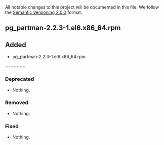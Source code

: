 All notable changes to this project will be documented in this file.
We follow the [Semantic Versioning 2.0.0](http://semver.org/) format.

## pg_partman-2.2.3-1.el6.x86_64.rpm

## Added
- pg_partman-2.2.3-1.el6.x86_64.rpm

=======

### Deprecated
- Nothing.

### Removed
- Nothing.

### Fixed
- Nothing.


